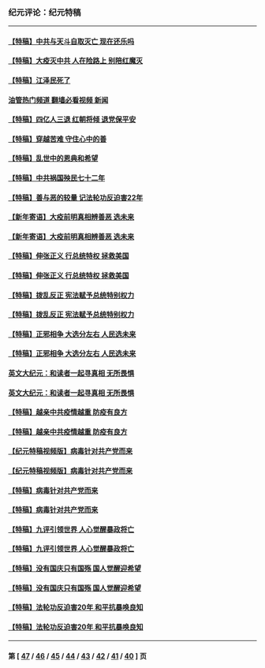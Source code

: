 ### 纪元评论：纪元特稿
---
#### [【特稿】中共与天斗自取灭亡 现在还乐吗](../../pages/nsc424/n13897482.md?02050330) 
#### [【特稿】大疫灭中共 人在险路上 别陪红魔灭](../../pages/nsc424/n13890697.md?02050330) 
#### [【特稿】江泽民死了](../../pages/nsc424/n13876300.md?02050330) 
#### [油管热门频道 翻墙必看视频 新闻](ok?02050330)
#### [【特稿】四亿人三退 红朝将倾 退党保平安](../../pages/nsc424/n13794378.md?02050330) 
#### [【特稿】穿越苦难 守住心中的善](../../pages/nsc424/n13784979.md?02050330) 
#### [【特稿】乱世中的恩典和希望](../../pages/nsc424/n13734687.md?02050330) 
#### [【特稿】中共祸国殃民七十二年](../../pages/nsc424/n13272607.md?02050330) 
#### [【特稿】善与恶的较量 记法轮功反迫害22年](../../pages/nsc424/n13086597.md?02050330) 
#### [【新年寄语】大疫前明真相辨善恶 选未来](../../pages/nsc424/n12660855.md?02050330) 
#### [【新年寄语】大疫前明真相辨善恶 选未来](../../pages/nsc424/n12660855.md?02050330) 
#### [【特稿】伸张正义 行总统特权 拯救美国](../../pages/nsc424/n12616806.md?02050330) 
#### [【特稿】伸张正义 行总统特权 拯救美国](../../pages/nsc424/n12616806.md?02050330) 
#### [【特稿】拨乱反正 宪法赋予总统特别权力](../../pages/nsc424/n12598306.md?02050330) 
#### [【特稿】拨乱反正 宪法赋予总统特别权力](../../pages/nsc424/n12598306.md?02050330) 
#### [【特稿】正邪相争 大选分左右 人民选未来](../../pages/nsc424/n12545208.md?02050330) 
#### [【特稿】正邪相争 大选分左右 人民选未来](../../pages/nsc424/n12545208.md?02050330) 
#### [英文大纪元：和读者一起寻真相 无所畏惧](../../pages/nsc424/n12542027.md?02050330) 
#### [英文大纪元：和读者一起寻真相 无所畏惧](../../pages/nsc424/n12542027.md?02050330) 
#### [【特稿】越亲中共疫情越重 防疫有良方](../../pages/nsc424/n12042989.md?02050330) 
#### [【特稿】越亲中共疫情越重 防疫有良方](../../pages/nsc424/n12042989.md?02050330) 
#### [【纪元特稿视频版】病毒针对共产党而来](../../pages/nsc424/n11977328.md?02050330) 
#### [【纪元特稿视频版】病毒针对共产党而来](../../pages/nsc424/n11977328.md?02050330) 
#### [【特稿】病毒针对共产党而来](../../pages/nsc424/n11928818.md?02050330) 
#### [【特稿】病毒针对共产党而来](../../pages/nsc424/n11928818.md?02050330) 
#### [【特稿】九评引领世界 人心觉醒暴政将亡](../../pages/nsc424/n11660496.md?02050330) 
#### [【特稿】九评引领世界 人心觉醒暴政将亡](../../pages/nsc424/n11660496.md?02050330) 
#### [【特稿】没有国庆只有国殇 国人觉醒迎希望](../../pages/nsc424/n11549354.md?02050330) 
#### [【特稿】没有国庆只有国殇 国人觉醒迎希望](../../pages/nsc424/n11549354.md?02050330) 
#### [【特稿】法轮功反迫害20年 和平抗暴唤良知](../../pages/nsc424/n11389135.md?02050330) 
#### [【特稿】法轮功反迫害20年 和平抗暴唤良知](../../pages/nsc424/n11389135.md?02050330) 

---
#### 第 [ [47](./47.md?02050330) / [46](./46.md?02050330) / [45](./45.md?02050330) / [44](./44.md?02050330) / [43](./43.md?02050330) / [42](./42.md?02050330) / [41](./41.md?02050330) / [40](./40.md?02050330) ] 页
